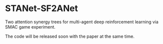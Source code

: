 # STANet-SF2ANet
Two attention synergy trees for multi-agent deep reinforcement learning via SMAC game experiment.

The code will be released soon with the paper at the same time.
